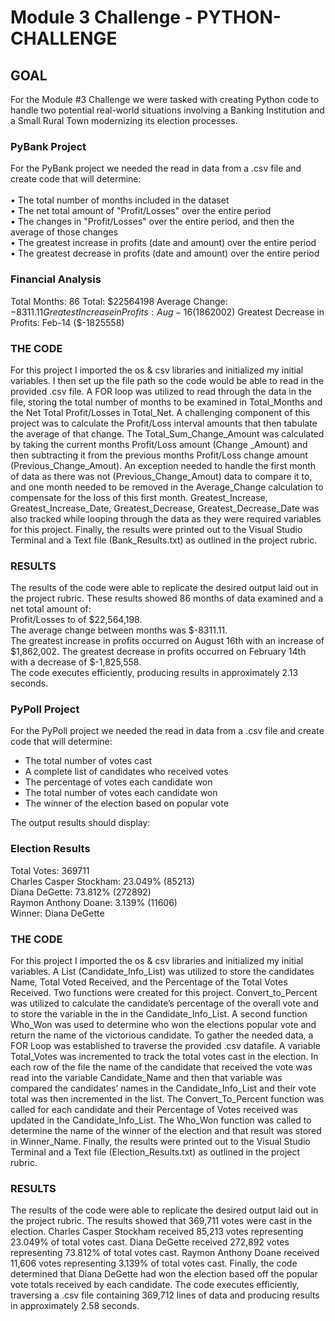 # Module 3 Challenge - PYTHON-CHALLENGE
## GOAL
For the Module #3 Challenge we were tasked with creating Python code to handle two potential real-world situations involving a Banking Institution and a Small Rural Town modernizing its election processes.  

### PyBank Project
For the PyBank project we needed the read in data from a .csv file and create code that will determine: <br>
<br>
•	The total number of months included in the dataset <br>
•	The net total amount of "Profit/Losses" over the entire period <br>
•	The changes in "Profit/Losses" over the entire period, and then the average of those changes <br>
•	The greatest increase in profits (date and amount) over the entire period <br>
•	The greatest decrease in profits (date and amount) over the entire period <br>

### Financial Analysis
Total Months: 86
Total: $22564198
Average Change: $-8311.11
Greatest Increase in Profits: Aug-16 ($1862002)
Greatest Decrease in Profits: Feb-14 ($-1825558)


### THE CODE
For this project I imported the os & csv libraries and initialized my initial variables.  I then set up the file path so the code would be able to read in the provided .csv file.  A FOR loop was utilized to read through the data in the file, storing the total number of months to be examined in Total_Months and the Net Total Profit/Losses in Total_Net.  A challenging component of this project was to calculate the Profit/Loss interval amounts that then tabulate the average of that change.  The Total_Sum_Change_Amount was calculated by taking the current months Profit/Loss amount (Change _Amount) and then subtracting it from the previous months Profit/Loss change amount (Previous_Change_Amout).  An exception needed to handle the first month of data as there was not (Previous_Change_Amout) data to compare it to, and one month needed to be removed in the Average_Change calculation to compensate for the loss of this first month.  Greatest_Increase, Greatest_Increase_Date, Greatest_Decrease, Greatest_Decrease_Date was also tracked while looping through the data as they were required variables for this project.  Finally, the results were printed out to the Visual Studio Terminal and a Text file (Bank_Results.txt) as outlined in the project rubric.    

### RESULTS
The results of the code were able to replicate the desired output laid out in the project rubric.  These results showed 86 months of data examined and a net total amount of:  <br>
Profit/Losses to of $22,564,198.  
The average change between months was $-8311.11.  
The greatest increase in profits occurred on August 16th with an increase of $1,862,002.
The greatest decrease in profits occurred on February 14th with a decrease of $-1,825,558.  
The code executes efficiently, producing results in approximately 2.13 seconds.


### PyPoll Project
For the PyPoll project we needed the read in data from a .csv file and create code that will determine: 
* The total number of votes cast
* A complete list of candidates who received votes
* The percentage of votes each candidate won
* The total number of votes each candidate won
* The winner of the election based on popular vote

The output results should display: 

### Election Results
Total Votes: 369711 <br>
Charles Casper Stockham: 23.049% (85213) <br>
Diana DeGette: 73.812% (272892) <br>
Raymon Anthony Doane: 3.139% (11606) <br>
Winner: Diana DeGette <br>

### THE CODE
For this project I imported the os & csv libraries and initialized my initial variables.  A List (Candidate_Info_List) was utilized to store the candidates Name, Total Voted Received, and the Percentage of the Total Votes Received.  Two functions were created for this project.  Convert_to_Percent was utilized to calculate the candidate’s percentage of the overall vote and to store the variable in the in the Candidate_Info_List.  A second function Who_Won was used to determine who won the elections popular vote and return the name of the victorious candidate.  To gather the needed data, a FOR Loop was established to traverse the provided .csv datafile.  A variable Total_Votes was incremented to track the total votes cast in the election.  In each row of the file the name of the candidate that received the vote was read into the variable Candidate_Name and then that variable was compared the candidates’ names in the Candidate_Info_List and their vote total was then incremented in the list.  The Convert_To_Percent function was called for each candidate and their Percentage of Votes received was updated in the Candidate_Info_List.  The Who_Won function was called to determine the name of the winner of the election and that result was stored in Winner_Name.  Finally, the results were printed out to the Visual Studio Terminal and a Text file (Election_Results.txt) as outlined in the project rubric.      

### RESULTS
The results of the code were able to replicate the desired output laid out in the project rubric.  The results showed that 369,711 votes were cast in the election.  Charles Casper Stockham received 85,213 votes representing 23.049% of total votes cast.  Diana DeGette received 272,892 votes representing 73.812% of total votes cast.  Raymon Anthony Doane received 11,606 votes representing 3.139% of total votes cast.  Finally, the code determined that Diana DeGette had won the election based off the popular vote totals received by each candidate.  The code executes efficiently, traversing a .csv file containing 369,712 lines of data and producing results in approximately 2.58 seconds.
